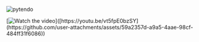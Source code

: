 ![pytendo](https://github.com/user-attachments/assets/528dc521-5386-4c9c-8d23-76f35f5c6a01)


[![Watch the video]([https://i.sstatic.net/Vp2cE.png](https://github.com/user-attachments/assets/59a2357d-a9a5-4aae-98cf-484ff31f6086))]([https://youtu.be/vt5fpE0bzSY](https://github.com/user-attachments/assets/59a2357d-a9a5-4aae-98cf-484ff31f6086))


